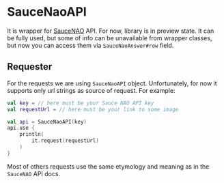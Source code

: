 # SauceNaoAPI

It is wrapper for [SauceNAO](https://saucenao.com/) API. For now, library is
in preview state. It can be fully used, but some of info can be unavailable from
wrapper classes, but now you can access them via `SauceNaoAnswer#row` field.

## Requester

For the requests we are using `SauceNaoAPI` object. Unfortunately, for now it
supports only url strings as source of request. For example:

```kotlin
val key = // here must be your Sauce NAO API key
val requestUrl = // here must be your link to some image

val api = SauceNaoAPI(key)
api.use {
    println(
        it.request(requestUrl)
    )
}
```

Most of others requests use the same etymology and meaning as in the
`SauceNAO` API docs.
